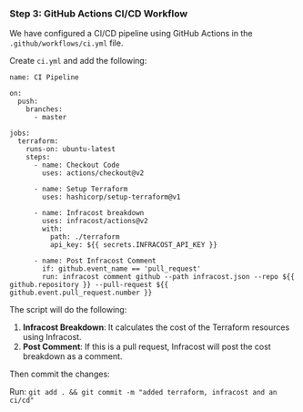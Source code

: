 ### Step 3: GitHub Actions CI/CD Workflow

We have configured a CI/CD pipeline using GitHub Actions in the `.github/workflows/ci.yml` file.

Create `ci.yml` and add the following:

```
name: CI Pipeline

on:
  push:
    branches:
      - master

jobs:
  terraform:
    runs-on: ubuntu-latest
    steps:
      - name: Checkout Code
        uses: actions/checkout@v2

      - name: Setup Terraform
        uses: hashicorp/setup-terraform@v1

      - name: Infracost breakdown
        uses: infracost/actions@v2
        with:
          path: ./terraform
          api_key: ${{ secrets.INFRACOST_API_KEY }}

      - name: Post Infracost Comment
        if: github.event_name == 'pull_request'
        run: infracost comment github --path infracost.json --repo ${{ github.repository }} --pull-request ${{ github.event.pull_request.number }}
```

The script will do the following:
1. **Infracost Breakdown**: It calculates the cost of the Terraform resources using Infracost.
2. **Post Comment**: If this is a pull request, Infracost will post the cost breakdown as a comment.

Then commit the changes:

Run: `git add . && git commit -m "added terraform, infracost and an ci/cd"`
